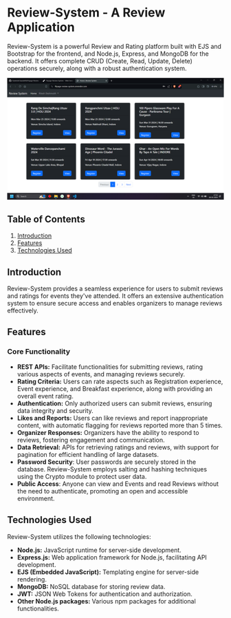 # Review-System - A Review Application

Review-System is a powerful Review and Rating platform built with EJS and Bootstrap for the frontend, and Node.js, Express, and MongoDB for the backend. It offers complete CRUD (Create, Read, Update, Delete) operations securely, along with a robust authentication system.

![Home Page Logo](./assests//images/Home%20Page%20After%20Login.png)


## Table of Contents
1. [Introduction](#introduction)
2. [Features](#features)
3. [Technologies Used](#technologies-used)

## Introduction

Review-System provides a seamless experience for users to submit reviews and ratings for events they've attended. It offers an extensive authentication system to ensure secure access and enables organizers to manage reviews effectively.

## Features

### Core Functionality
- **REST APIs:** Facilitate functionalities for submitting reviews, rating various aspects of events, and managing reviews securely.
- **Rating Criteria:** Users can rate aspects such as Registration experience, Event experience, and Breakfast experience, along with providing an overall event rating.
- **Authentication:** Only authorized users can submit reviews, ensuring data integrity and security.
- **Likes and Reports:** Users can like reviews and report inappropriate content, with automatic flagging for reviews reported more than 5 times.
- **Organizer Responses:** Organizers have the ability to respond to reviews, fostering engagement and communication.
- **Data Retrieval:** APIs for retrieving ratings and reviews, with support for pagination for efficient handling of large datasets.
- **Password Security**: User passwords are securely stored in the database. Review-System employs salting and hashing techniques using the Crypto module to protect user data.
- **Public Access**: Anyone can view and Events and read Reviews without the need to authenticate, promoting an open and accessible environment.

## Technologies Used

Review-System utilizes the following technologies:
- **Node.js:** JavaScript runtime for server-side development.
- **Express.js:** Web application framework for Node.js, facilitating API development.
- **EJS (Embedded JavaScript):** Templating engine for server-side rendering.
- **MongoDB:** NoSQL database for storing review data.
- **JWT:** JSON Web Tokens for authentication and authorization.
- **Other Node.js packages:** Various npm packages for additional functionalities.

